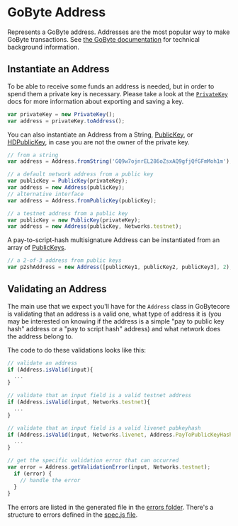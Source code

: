 # GoByte Address

Represents a GoByte address. Addresses are the most popular way to make GoByte transactions. See [the GoByte documentation](https://gobyte-coin.readthedocs.io/en/stable/introduction/information.html#glossary) for technical background information.

## Instantiate an Address

To be able to receive some funds an address is needed, but in order to spend them a private key is necessary. Please take a look at the [`PrivateKey`](privatekey.md) docs for more information about exporting and saving a key.

```javascript
var privateKey = new PrivateKey();
var address = privateKey.toAddress();
```

You can also instantiate an Address from a String, [PublicKey](publickey.md), or [HDPublicKey](hierarchical.md), in case you are not the owner of the private key.

```javascript
// from a string
var address = Address.fromString('GQ9w7ojnrEL286oZsxAQ9gfjQfGFmMoh1m');

// a default network address from a public key
var publicKey = PublicKey(privateKey);
var address = new Address(publicKey);
// alternative interface
var address = Address.fromPublicKey(publicKey);

// a testnet address from a public key
var publicKey = new PublicKey(privateKey);
var address = new Address(publicKey, Networks.testnet);
```

A pay-to-script-hash multisignature Address can be instantiated from an array of [PublicKeys](publickey.md).

```javascript
// a 2-of-3 address from public keys
var p2shAddress = new Address([publicKey1, publicKey2, publicKey3], 2);
```

## Validating an Address

The main use that we expect you'll have for the `Address` class in GoBytecore is validating that an address is a valid one, what type of address it is (you may be interested on knowing if the address is a simple "pay to public key hash" address or a "pay to script hash" address) and what network does the address belong to.

The code to do these validations looks like this:

```javascript
// validate an address
if (Address.isValid(input){
  ...
}

// validate that an input field is a valid testnet address
if (Address.isValid(input, Networks.testnet){
  ...
}

// validate that an input field is a valid livenet pubkeyhash
if (Address.isValid(input, Networks.livenet, Address.PayToPublicKeyHash){
  ...
}

// get the specific validation error that can occurred
var error = Address.getValidationError(input, Networks.testnet);
  if (error) {
    // handle the error
  }
}
```

The errors are listed in the generated file in the [errors folder](https://github.com/gobytecoin/bitcore-gobyte/tree/master/lib/errors). There's a structure to errors defined in the [spec.js file](https://github.com/gobytecoin/bitcore-gobyte/tree/master/lib/errors/spec.js).

